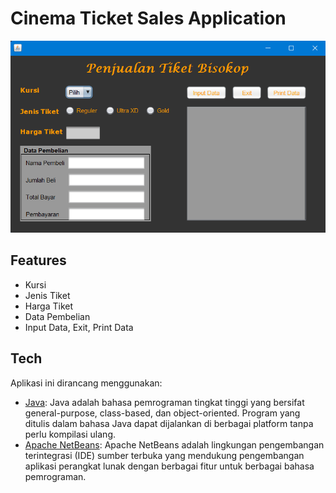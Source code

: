 # Cinema Ticket Sales Application

<p align="center"><img src="Picture.png" width="800px" alt="Tampilan Aplikasi"></a></p>

## Features

- Kursi
- Jenis Tiket
- Harga Tiket
- Data Pembelian
- Input Data, Exit, Print Data

## Tech

Aplikasi ini dirancang menggunakan:

- [Java](https://code.visualstudio.com/docs/editor/vscode-web): Java adalah bahasa pemrograman tingkat tinggi yang bersifat general-purpose, class-based, dan object-oriented. Program yang ditulis dalam bahasa Java dapat dijalankan di berbagai platform tanpa perlu kompilasi ulang.
- [Apache NetBeans](https://netbeans.apache.org/front/main/): Apache NetBeans adalah lingkungan pengembangan terintegrasi (IDE) sumber terbuka yang mendukung pengembangan aplikasi perangkat lunak dengan berbagai fitur untuk berbagai bahasa pemrograman.
